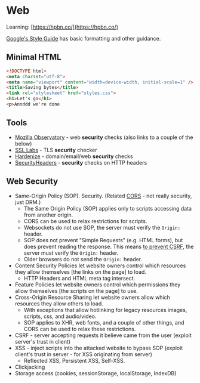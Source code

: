 # Web

Learning: [https://hpbn.co/](https://hpbn.co/)

[Google's Style Guide](https://google.github.io/styleguide/htmlcssguide.html) has basic formatting and other guidance.

## Minimal HTML

```HTML
<!DOCTYPE html>
<meta charset="utf-8">
<meta name="viewport" content="width=device-width, initial-scale=1" />
<title>Saving bytes</title>
<link rel="stylesheet" href="styles.css">
<h1>Let's go</h1>
<p>Annddd we're done
```

## Tools

* [Mozilla Observatory](https://observatory.mozilla.org/) - web **security** checks \(also links to a couple of the below\)
* [SSL Labs](https://www.ssllabs.com/ssltest/) - TLS **security** checker
* [Hardenize](https://www.hardenize.com/) - domain/email/web **security** checks
* [SecurityHeaders](https://securityheaders.io/) - **security** checks on HTTP headers

## Web Security

* Same-Origin Policy \(SOP\). Security. \(Related [CORS](https://stackoverflow.com/a/43973018/197488) - not really security, just DRM.\)
  * The Same Origin Policy \(SOP\) applies only to scripts accessing data from another origin.
  * CORS can be used to relax restrictions for scripts.
  * Websockets do not use SOP, the server must verify the `Origin:` header.
  * SOP does not prevent "Simple Requests" \(e.g. HTML forms\), but does prevent reading the response. This means [to prevent CSRF](https://stackoverflow.com/questions/33261244/why-same-origin-policy-isnt-enough-to-prevent-csrf-attacks#33324803), the server must verify the `Origin:` header.
  * Older browsers do not send the `Origin:` header.
* Content Security Policies let website owners control which resources they allow themselves \[the links on the page\] to load.
  * HTTP Headers and HTML meta tag intersect.
* Feature Policies let website owners control which permissions they allow themselves \[the scripts on the page\] to use.
* Cross-Origin Resource Sharing let website owners allow which resources they allow others to load.
  * With exceptions that allow hotlinking for legacy resources images, scripts, css, and audio/video.
  * SOP applies to XHR, web fonts, and a couple of other things, and CORS can be used to relax these restrictions.
* CSRF - server accepting requests it believe came from the user \(exploit server's trust in client\)
* XSS - inject scripts into the attacked website to bypass SOP \(exploit client's trust in server - for XSS originating from server\)
  * Reflected XSS, Persistent XSS, Self-XSS.
* Clickjacking
* Storage access \(cookies, sessionStorage, localStorage, IndexDB\)



